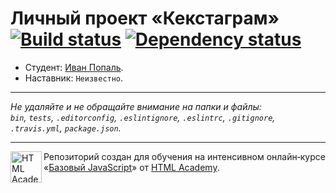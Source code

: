 # Личный проект «Кекстаграм» [![Build status][travis-image]][travis-url] [![Dependency status][dependency-image]][dependency-url]

* Студент: [Иван Попаль](https://up.htmlacademy.ru/javascript/6/user/16977).
* Наставник: `Неизвестно`.

---

_Не удаляйте и не обращайте внимание на папки и файлы:_<br>
_`bin`, `tests`, `.editorconfig`, `.eslintignore`, `.eslintrc`, `.gitignore`, `.travis.yml`, `package.json`._

---

<a href="https://htmlacademy.ru/intensive/javascript"><img align="left" width="50" height="50" title="HTML Academy" src="https://up.htmlacademy.ru/static/img/intensive/javascript/logo-for-github.svg"></a>

Репозиторий создан для обучения на интенсивном онлайн‑курсе «[Базовый JavaScript](https://htmlacademy.ru/intensive/javascript)» от [HTML Academy](https://htmlacademy.ru).

[travis-image]: https://travis-ci.org/htmlacademy-javascript/16977-kekstagram.svg?branch=master
[travis-url]: https://travis-ci.org/htmlacademy-javascript/16977-kekstagram
[dependency-image]: https://david-dm.org/htmlacademy-javascript/16977-kekstagram.svg?style=flat-square
[dependency-url]: https://david-dm.org/htmlacademy-javascript/16977-kekstagram
